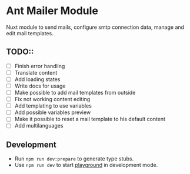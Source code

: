 # Ant Mailer Module

Nuxt module to send mails, configure smtp connection data, manage and edit mail templates.

## TODO::
- [ ] Finish error handling
- [ ] Translate content
- [ ] Add loading states
- [ ] Write docs for usage
- [ ] Make possible to add mail templates from outside
- [ ] Fix not working content editing
- [ ] Add templating to use variables
- [ ] Add possible variables preview
- [ ] Make it possible to reset a mail template to his default content
- [ ] Add multilanguages

## Development

- Run `npm run dev:prepare` to generate type stubs.
- Use `npm run dev` to start [playground](./playground) in development mode.
